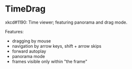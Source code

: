 TimeDrag
========

xkcd#1190: Time viewer; featuring panorama and drag mode.

Features:
* dragging by mouse
* navigation by arrow keys, shift + arrow skips
* forward autoplay
* panorama mode
* frames visible only within "the frame"
